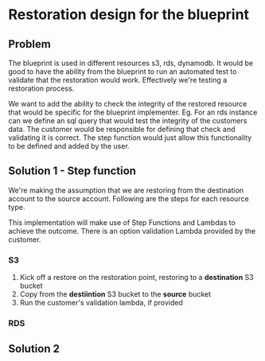 # Restoration design for the blueprint

## Problem

The blueprint is used in different resources s3, rds, dynamodb. It would be good to have the ability from the blueprint to run an automated test to validate that the restoration would work. Effectively we're testing a restoration process.

We want to add the ability to check the integrity of the restored resource that would be specific for the blueprint implementer. Eg. For an rds instance can we define an sql query that would test the integrity of the customers data. The customer would be responsible for defining that check and validating it is correct.
The step function would just allow this functionality to be defined and added by the user.

## Solution 1 - Step function

We're making the assumption that we are restoring from the destination account to the source account. Following are the steps for each resource type.

This implementation will make use of Step Functions and Lambdas to achieve the outcome. There is an option validation Lambda provided by the customer.

### S3

1. Kick off a restore on the restoration point, restoring to a **destination** S3 bucket
2. Copy from the **destiintion** S3 bucket to the **source** bucket
3. Run the customer's validation lambda, if provided

### RDS

## Solution 2



